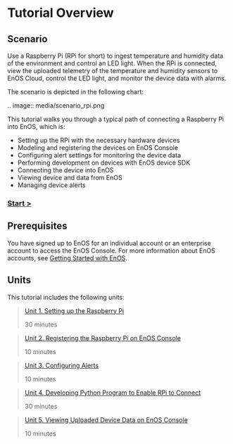 # Tutorial Overview

## Scenario

Use a Raspberry Pi (RPi for short) to ingest temperature and humidity data of the environment and control an LED light. When the RPi is connected, view the uploaded telemetry of the temperature and humidity sensors to EnOS Cloud, control the LED light, and monitor the device data with alarms.

The scenario is depicted in the following chart:

.. image:: media/scenario_rpi.png

This tutorial walks you through a typical path of connecting a Raspberry Pi into EnOS, which is:

- Setting up the RPi with the necessary hardware devices
- Modeling and registering the devices on EnOS Console
- Configuring alert settings for monitoring the device data
- Performing development on devices with EnOS device SDK
- Connecting the device into EnOS
- Viewing device and data from EnOS
- Managing device alerts

### [Start >](setting_up)

## Prerequisites

You have signed up to EnOS for an individual account or an enterprise account to access the EnOS Console. For more information about EnOS accounts, see [Getting Started with EnOS](/docs/enos/en/latest/overview/getting_started_with_enos/index.html).

## Units

This tutorial includes the following units:

> [Unit 1. Setting up the Raspberry Pi](setting_up)
>
> 30 minutes

> [Unit 2. Registering the Raspberry Pi on EnOS Console](registering_devices)
>
> 10 minutes

> [Unit 3. Configuring Alerts](configuring_alerts)
>
> 10 minutes

> [Unit 4. Developing Python Program to Enable RPi to Connect](connecting_devices)
>
> 30 minutes

> [Unit 5. Viewing Uploaded Device Data on EnOS Console](viewing_data)
>
> 10 minutes
